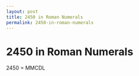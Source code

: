 ```yaml
---
layout: post
title: 2450 in Roman Numerals
permalink: 2450-in-roman-numerals
---
```


# 2450 in Roman Numerals

2450 = MMCDL
